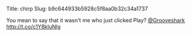 Title: chirp
Slug: b9c644933b5928c5f8aa0b32c34a1737

You mean to say that it wasn't me who just clicked Play? <a href="http://twitter.com/Grooveshark">@Grooveshark</a> <a href="http://t.co/c1Y8kIuNlg">http://t.co/c1Y8kIuNlg</a>
